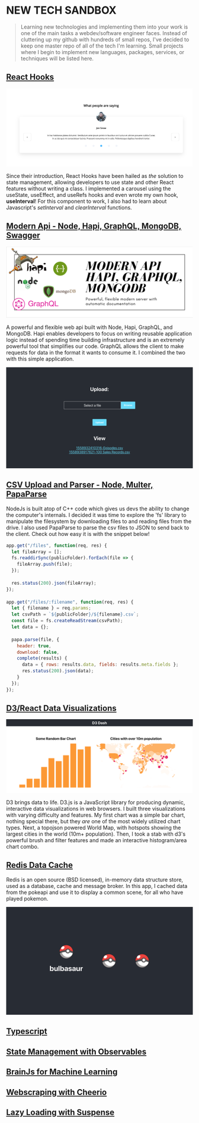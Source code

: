 # NEW TECH SANDBOX

> Learning new technologies and implementing them into your work is one of the main tasks a webdev/software engineer faces. Instead of cluttering up my github with hundreds of small repos, I've decided to keep one master repo of all of the tech I'm learning. Small projects where I begin to implement new languages, packages, services, or techniques will be listed here.

## [React Hooks](https://github.com/destiny-ross-dev/new-tech-sandbox/tree/master/hooks-carousel)

![alt text](./hooks-carousel/carousel-one.png "Carousel Component written with React Hooks")

Since their introduction, React Hooks have been hailed as _the_ solution to state management, allowing developers to use state and other React features without writing a class. I implemented a carousel using the useState, useEffect, and useRefs hooks and even wrote my own hook, **useInterval**! For this component to work, I also had to learn about Javascript's _setInterval_ and _clearInterval_ functions.

## [Modern Api - Node, Hapi, GraphQL, MongoDB, Swagger](https://github.com/destiny-ross-dev/new-tech-sandbox/tree/master/hooks-carousel)

![alt text](./modern-api/readme.png "Documentation screen shot")

A powerful and flexible web api built with Node, Hapi, GraphQL, and MongoDB. Hapi enables developers to focus on writing reusable application logic instead of spending time building infrastructure and is an extremely powerful tool that simplifies our code. GraphQL allows the client to make requests for data in the format it wants to consume it. I combined the two with this simple application.

![alt text](./upload-parse-csv-node-multer/assets/upload.png "CSV Upload Dashboard")

## [CSV Upload and Parser - Node, Multer, PapaParse](https://github.com/destiny-ross-dev/new-tech-sandbox/tree/master/upload-parse-csv-node-multer)

NodeJs is built atop of C++ code which gives us devs the ability to change the computer's internals. I decided it was time to explore the 'fs' library to manipulate the filesystem by downloading files to and reading files from the drive. I also used PapaParse to parse the csv files to JSON to send back to the client. Check out how easy it is with the snippet below!

```javascript
app.get("/files", function(req, res) {
  let fileArray = [];
  fs.readdirSync(publicFolder).forEach(file => {
    fileArray.push(file);
  });

  res.status(200).json(fileArray);
});

app.get("/files/:filename", function(req, res) {
  let { filename } = req.params;
  let csvPath = `${publicFolder}/${filename}.csv`;
  const file = fs.createReadStream(csvPath);
  let data = {};

  papa.parse(file, {
    header: true,
    download: false,
    complete(results) {
      data = { rows: results.data, fields: results.meta.fields };
      res.status(200).json(data);
    }
  });
});
```

## [D3/React Data Visualizations](https://github.com/destiny-ross-dev/new-tech-sandbox/tree/master/d3-data-vis)

![alt text](./d3-data-vis/src/d3readme.png "Data Visualizations")

D3 brings data to life. D3.js is a JavaScript library for producing dynamic, interactive data visualizations in web browsers. I built three visualizations with varying difficulty and features. My first chart was a simple bar chart, nothing special there, but they _are_ one of the most widely utilized chart types. Next, a topojson powered World Map, with hotspots showing the largest cities in the world (10m+ population). Then, I took a stab with d3's powerful brush and filter features and made an interactive histogram/area chart combo.

## [Redis Data Cache](https://github.com/destiny-ross-dev/new-tech-sandbox/tree/master/redis-pokedex)

Redis is an open source (BSD licensed), in-memory data structure store, used as a database, cache and message broker. In this app, I cached data from the pokeapi and use it to display a common scene, for all who have played pokemon.

![alt text](./redis-pokedex/src/choice.png "Starters from redis cache")

## [Typescript](https://github.com/destiny-ross-dev/new-tech-sandbox/tree/master/typescript-test)

## [State Management with Observables](https://github.com/destiny-ross-dev/new-tech-sandbox/tree/master/rxjs-react-observables)

## [BrainJs for Machine Learning](https://github.com/destiny-ross-dev/new-tech-sandbox/tree/master/brainjs-machine-learning)

## [Webscraping with Cheerio](https://github.com/destiny-ross-dev/new-tech-sandbox/tree/master/webscraping-express-cheerio)

## [Lazy Loading with Suspense](https://github.com/destiny-ross-dev/new-tech-sandbox/tree/master/lazy-loading-suspense)
